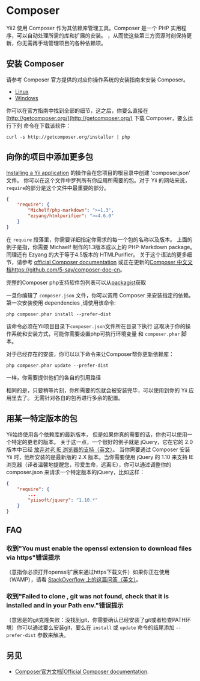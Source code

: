 Composer
========

Yii2 使用 Composer 作为其依赖库管理工具。Composer 是一个 PHP 实用程序，可以自动处理所需的库和扩展的安装。
，从而使这些第三方资源时刻保持更新，你无需再手动管理项目的各种依赖项。

安装 Composer
-------------------

请参考 Composer 官方提供的对应你操作系统的安装指南来安装 Composer。

* [Linux](http://getcomposer.org/doc/00-intro.md#installation-nix)
* [Windows](http://getcomposer.org/doc/00-intro.md#installation-windows)

你可以在官方指南中找到全部的细节，这之后，你要么直接在 [http://getcomposer.org/](http://getcomposer.org/) 下载 Composer，要么运行下列 命令在下载该软件：

```
curl -s http://getcomposer.org/installer | php
```

向你的项目中添加更多包
------------------------------------

[Installing a Yii application](installation.md) 的操作会在您项目的根目录中创建 'composer.json' 文件。
你可以在这个文件中罗列所有你应用所需要的包。对于 Yii 的网站来说，`require`的部分是这个文件中最重要的部分。

```json
{
    "require": {
        "Michelf/php-markdown": ">=1.3",
        "ezyang/htmlpurifier": ">=4.6.0"
    }
}
```

在 `require` 段落里，你需要详细指定你需求的每一个包的名称以及版本。
上面的例子是指，你需要 Michaelf 制作的1.3版本或以上的 PHP-Markdown package。
同理还有 Ezyang 的大于等于4.5版本的 HTMLPurifier。
关于这个语法的更多细节，请参考 [official Composer documentation](http://getcomposer.org) 或正在更新的[Composer 中文文档https://github.com/5-say/composer-doc-cn](https://github.com/5-say/composer-doc-cn)。

完整的Composer php支持软件包列表可以从[packagist](http://packagist.org/)获取

一旦你编辑了 `composer.json` 文件，你可以调用 Composer 来安装指定的依赖。
第一次安装使用 dependencies ,请使用该命令:

```
php composer.phar install --prefer-dist
```

该命令必须在Yii项目目录下`composer.json`文件所在目录下执行
这取决于你的操作系统和安装方式，可能你需要设置php可执行环境变量
和 `composer.phar` 脚本。

对于已经存在的安装，你可以以下命令来让Composer帮你更新依赖库：

```
php composer.phar update --prefer-dist
```

一样，你需要提供他们的各自的引用路径

相同的是，只要稍等片刻，你所需要的包就会被安装完毕，可以使用到你的 Yii 应用里去了。
无需针对各自的包再进行多余的配置。


用某一特定版本的包
------------------------------------

Yii始终使用各个依赖库的最新版本，
但是如果你真的需要的话，你也可以使用一个特定的更老的版本。
关于这一点，一个很好的例子就是 jQuery，它在它的 2.0 版本中已经 [放弃对老 IE 浏览器的支持（英文）](http://jquery.com/browser-support/)。
当你需要通过 Composer 安装 Yii 时，他所安装的是最新版的 2.X 版本。当你需要使用 jQuery 的 1.10 
来支持 IE 浏览器（译者温馨地提醒您，珍爱生命，远离IE），你可以通过调整你的 composer.json 来请求一个特定版本的jQuery，比如这样：

```json
{
    "require": {
        ...
        "yiisoft/jquery": "1.10.*"
    }
}
```


FAQ
---

### 收到"You must enable the openssl extension to download files via https"错误提示

（意指你必须打开openssl扩展来通过https下载文件）如果你正在使用（WAMP），请看 [StackOverflow 上的这篇问答（英文）](http://stackoverflow.com/a/14265815/1106908)。

### 收到"Failed to clone <URL here>, git was not found, check that it is installed and in your Path env."错误提示

（意思是<URL>的git克隆失败：没找到git，你需要确认已经安装了git或者检查PATH环境）你可以通过要么安装git，要么在 `install` 或 `update` 命令的结尾添加 `--prefer-dist` 参数来解决。


另见
--------

- [Composer官方文档|Official Composer documentation](http://getcomposer.org).